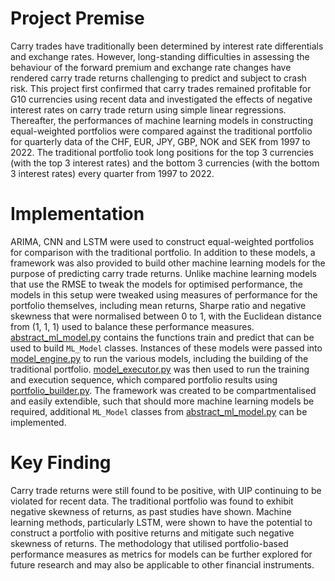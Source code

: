 # Project Premise

Carry trades have traditionally been determined by interest rate differentials and exchange rates. However, long-standing difficulties in assessing the behaviour of the forward premium and exchange rate changes have rendered carry trade returns challenging to predict and subject to crash risk. This project first confirmed that carry trades remained profitable for G10 currencies using recent data and investigated the effects of negative interest rates on carry trade return using simple linear regressions. Thereafter, the performances of machine learning models in constructing equal-weighted portfolios were compared against the traditional portfolio for quarterly data of the CHF, EUR, JPY, GBP, NOK and SEK from 1997 to 2022. The traditional portfolio took long positions for the top 3 currencies (with the top 3 interest rates) and the bottom 3 currencies (with the bottom 3 interest rates) every quarter from 1997 to 2022.

# Implementation

ARIMA, CNN and LSTM were used to construct equal-weighted portfolios for comparison with the traditional portfolio. In addition to these models, a framework was also provided to build other machine learning models for the purpose of predicting carry trade returns. Unlike machine learning models that use the RMSE to tweak the models for optimised performance, the models in this setup were tweaked using measures of performance for the portfolio themselves, including mean returns, Sharpe ratio and negative skewness that were normalised between 0 to 1, with the Euclidean distance from (1, 1, 1) used to balance these performance measures. [abstract_ml_model.py](abstract_ml_model.py) contains the functions train and predict that can be used to build `ML_Model` classes. Instances of these models were passed into [model_engine.py](model_engine.py) to run the various models, including the building of the traditional portfolio. [model_executor.py](model_executor.py) was then used to run the training and execution sequence, which compared portfolio results using [portfolio_builder.py](portfolio_builder.py). The framework was created to be compartmentalised and easily extendible, such that should more machine learning models be required, additional `ML_Model` classes from [abstract_ml_model.py](abstract_ml_model.py) can be implemented.

# Key Finding

Carry trade returns were still found to be positive, with UIP continuing to be violated for recent data. The traditional portfolio was found to exhibit negative skewness of returns, as past studies have shown. Machine learning methods, particularly LSTM, were shown to have the potential to construct a portfolio with positive returns and mitigate such negative skewness of returns. The methodology that utilised portfolio-based performance measures as metrics for models can be further explored for future research and may also be applicable to other financial instruments.
